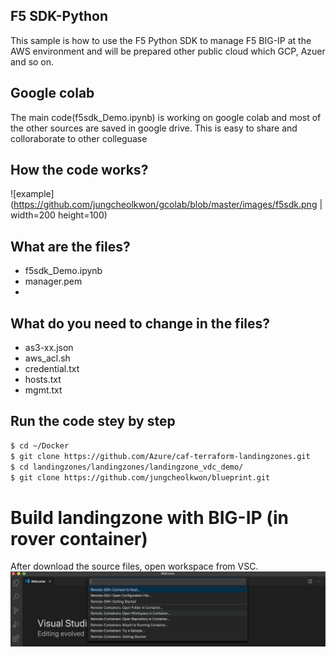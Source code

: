 ## F5 SDK-Python
This sample is how to use the F5 Python SDK to manage F5 BIG-IP at the AWS environment and will be prepared other public cloud which GCP, Azuer and so on.

## Google colab
The main code(f5sdk_Demo.ipynb) is working on google colab and most of the other sources are saved in google drive. This is easy to share and colloraborate to other colleguase 

## How the code works?
![example](https://github.com/jungcheolkwon/gcolab/blob/master/images/f5sdk.png | width=200 height=100)

## What are the files?
 - f5sdk_Demo.ipynb
 - manager.pem
 - 

## What do you need to change in the files?
 - as3-xx.json
 - aws_acl.sh
 - credential.txt
 - hosts.txt
 - mgmt.txt
 
## Run the code stey by step


```sh
$ cd ~/Docker
$ git clone https://github.com/Azure/caf-terraform-landingzones.git
$ cd landingzones/landingzones/landingzone_vdc_demo/
$ git clone https://github.com/jungcheolkwon/blueprint.git
```

# Build landingzone with BIG-IP (in rover container)
After download the source files, open workspace from VSC.
![example](https://github.com/jungcheolkwon/blueprint/blob/master/images/openworkspace0.png)<br>

